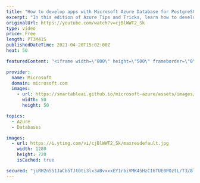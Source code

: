 ```yaml
---
title: "How to develop apps with Microsoft Azure Database for PostgreSQL | Azure Tips and Tricks"
excerpt: "In this edition of Azure Tips and Tricks, learn how to develop apps with Azure Database for PostgreSQL using best practices.    For more tips and tricks, visit: https://aka.ms/azuretipsandtricks    Get started with 12 months of free services and $200 USD in credit. Create your free account today with"
originalUrl: https://youtube.com/watch?v=cjBlWWT2_Sk
type: video
price: Free
length: PT3M41S
publishedDateTime: 2021-04-20T15:02:00Z
heat: 50

featuredContent: "<iframe width=\"800\" height=\"500\" frameborder=\"0\" src=\"https://www.youtube.com/embed/cjBlWWT2_Sk\" allow=\"accelerometer; autoplay; encrypted-media; gyroscope; picture-in-picture\" allowfullscreen></iframe>"

provider:
  name: Microsoft
  domain: microsoft.com
  images:
    - url: https://smartableai.github.io/microsoft-azure/assets/images/organizations/microsoft.com-50x50.jpg
      width: 50
      height: 50

topics:
  - Azure
  - Databases

images:
  - url: https://i.ytimg.com/vi/cjBlWWT2_Sk/maxresdefault.jpg
    width: 1280
    height: 720
    isCached: true

secured: "jiRH2n551JaCb5TJt0ti3lx3aBvxxxEY1rbiVMK45HzCI6TUE0POztL/T3/8lMVlER5HNFUs9t8lxBrYCZ/7kwyo986X6X4xGQ0uFh1IwQya2MdoY/unQOgwd0+VbQVKc33OGmH7469FmQS+JZhlpMtcLyHtnbb1jvHXlo1Fpb/Qj+OBRy5EtQXhOiv3nd3Yc3JB5T7TsxkE1MRtTA7tLtyV2cUqCYEYvUhq7Nt2BFsnfIJg1gmY8bdgaJ98ki7YUTRMiSMhhRd3CV8sSn0Q7yMDAIBAJUANp/OUVpGQYbyjpW5C87TFds8/DJVHcGKOFFxLpJ3Rw7MYg5ExuyO1LvGclFccDGCCKdEjRWBJ/KBZ6PQrDgrx+GqVbhKzw+EK85MeC5Dzy+Arf2zbG6IziWPrby3voaE1oaYGpPlVoHs=;/cFoHSeB9zCFOAwoAaIO+Q=="
---
```


